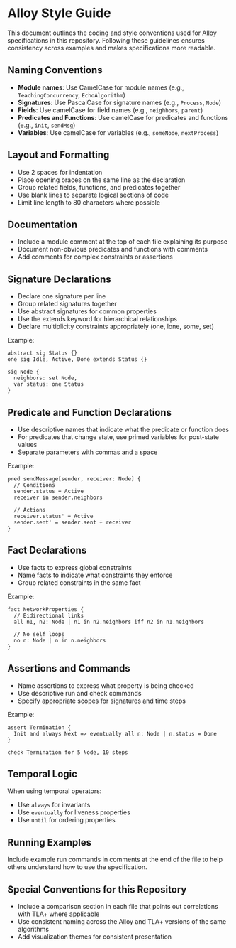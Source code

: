 # Alloy Style Guide

This document outlines the coding and style conventions used for Alloy specifications in this repository. Following these guidelines ensures consistency across examples and makes specifications more readable.

## Naming Conventions

- **Module names**: Use CamelCase for module names (e.g., `TeachingConcurrency`, `EchoAlgorithm`)
- **Signatures**: Use PascalCase for signature names (e.g., `Process`, `Node`)
- **Fields**: Use camelCase for field names (e.g., `neighbors`, `parent`)
- **Predicates and Functions**: Use camelCase for predicates and functions (e.g., `init`, `sendMsg`)
- **Variables**: Use camelCase for variables (e.g., `someNode`, `nextProcess`)

## Layout and Formatting

- Use 2 spaces for indentation
- Place opening braces on the same line as the declaration
- Group related fields, functions, and predicates together
- Use blank lines to separate logical sections of code
- Limit line length to 80 characters where possible

## Documentation

- Include a module comment at the top of each file explaining its purpose
- Document non-obvious predicates and functions with comments
- Add comments for complex constraints or assertions

## Signature Declarations

- Declare one signature per line
- Group related signatures together
- Use abstract signatures for common properties
- Use the extends keyword for hierarchical relationships
- Declare multiplicity constraints appropriately (one, lone, some, set)

Example:
```alloy
abstract sig Status {}
one sig Idle, Active, Done extends Status {}

sig Node {
  neighbors: set Node,
  var status: one Status
}
```

## Predicate and Function Declarations

- Use descriptive names that indicate what the predicate or function does
- For predicates that change state, use primed variables for post-state values
- Separate parameters with commas and a space

Example:
```alloy
pred sendMessage[sender, receiver: Node] {
  // Conditions
  sender.status = Active
  receiver in sender.neighbors
  
  // Actions
  receiver.status' = Active
  sender.sent' = sender.sent + receiver
}
```

## Fact Declarations

- Use facts to express global constraints
- Name facts to indicate what constraints they enforce
- Group related constraints in the same fact

Example:
```alloy
fact NetworkProperties {
  // Bidirectional links
  all n1, n2: Node | n1 in n2.neighbors iff n2 in n1.neighbors
  
  // No self loops
  no n: Node | n in n.neighbors
}
```

## Assertions and Commands

- Name assertions to express what property is being checked
- Use descriptive run and check commands
- Specify appropriate scopes for signatures and time steps

Example:
```alloy
assert Termination {
  Init and always Next => eventually all n: Node | n.status = Done
}

check Termination for 5 Node, 10 steps
```

## Temporal Logic

When using temporal operators:
- Use `always` for invariants
- Use `eventually` for liveness properties
- Use `until` for ordering properties

## Running Examples

Include example run commands in comments at the end of the file to help others understand how to use the specification.

## Special Conventions for this Repository

- Include a comparison section in each file that points out correlations with TLA+ where applicable
- Use consistent naming across the Alloy and TLA+ versions of the same algorithms
- Add visualization themes for consistent presentation 